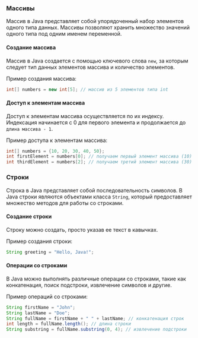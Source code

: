 ### Массивы

Массив в Java представляет собой упорядоченный набор элементов одного типа данных. Массивы позволяют хранить множество значений одного типа под одним именем переменной.

#### Создание массива
Массив в Java создается с помощью ключевого слова `new`, за которым следует тип данных элементов массива и количество элементов.

Пример создания массива:
```java
int[] numbers = new int[5]; // массив из 5 элементов типа int
```

#### Доступ к элементам массива
Доступ к элементам массива осуществляется по их индексу. Индексация начинается с 0 для первого элемента и продолжается до `длина массива - 1`.

Пример доступа к элементам массива:
```java
int[] numbers = {10, 20, 30, 40, 50};
int firstElement = numbers[0]; // получаем первый элемент массива (10)
int thirdElement = numbers[2]; // получаем третий элемент массива (30)
```

### Строки

Строка в Java представляет собой последовательность символов. В Java строки являются объектами класса `String`, который предоставляет множество методов для работы со строками.

#### Создание строки
Строку можно создать, просто указав ее текст в кавычках.

Пример создания строки:
```java
String greeting = "Hello, Java!";
```

#### Операции со строками
В Java можно выполнять различные операции со строками, такие как конкатенация, поиск подстроки, извлечение символов и другие.

Пример операций со строками:
```java
String firstName = "John";
String lastName = "Doe";
String fullName = firstName + " " + lastName; // конкатенация строк
int length = fullName.length(); // длина строки
String substring = fullName.substring(0, 4); // извлечение подстроки
```
